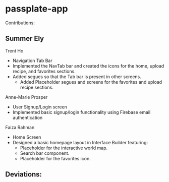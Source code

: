 # passplate-app

Contributions:

Summer Ely 
- 

Trent Ho
- Navigation Tab Bar
- Implemented the NavTab bar and created the icons for the home, upload recipe, and favorites sections.
- Added segues so that the Tab bar is present in other screens.
  - Added Placeholder segues and screens for the favorites and upload recipe sections.

Anne-Marie Prosper
- User Signup/Login screen
- Implemented basic signup/login functionality using Firebase email authentication 


Faiza Rahman
- Home Screen
- Designed a basic homepage layout in Interface Builder featuring:
  - Placeholder for the interactive world map.
  - Search bar component.
  - Placeholder for the favorites icon.


Deviations:
- 
